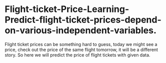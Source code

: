 # Flight-ticket-Price-Learning-Predict-flight-ticket-prices-depend-on-various-independent-variables.
Flight ticket prices can be something hard to guess, today we might see a price, check out the price of the same flight tomorrow, it will be a different story. So here we will predict the price of flight tickets with given data.
